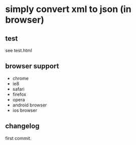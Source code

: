 # simply convert xml to json (in browser)


## test

see test.html

## browser support 
* chrome
* ie8
* safari
* firefox
* opera
* android browser
* ios browser

## changelog

first commit.